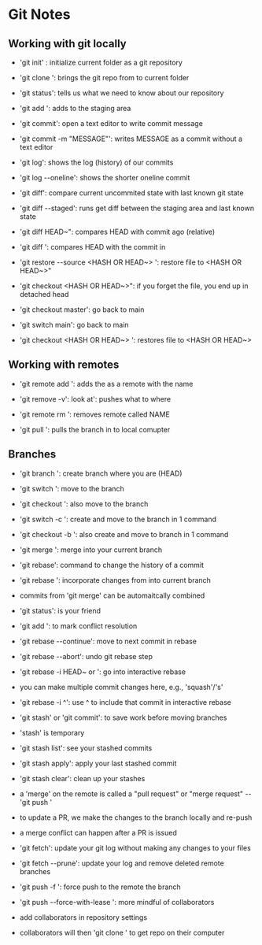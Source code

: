 # Git Notes

## Working with git locally
- 'git init' : initialize current folder as a git repository
- 'git clone <URL>': brings the git repo from <URL> to current folder
- 'git status': tells us what we need to know about our repository

- 'git add <FILE>': adds <FILE> to the staging area
- 'git commit': open a text editor to write commit message
- 'git commit -m "MESSAGE"': writes MESSAGE as a commit without a text editor

- 'git log': shows the log (history) of our commits
- 'git log --oneline': shows the shorter oneline commit

- 'git diff': compare current uncommited state with last known git state
- 'git diff --staged': runs get diff between the staging area and last known state
- 'git diff HEAD~<NUMBER>": compares HEAD with commit <NUMBER> ago (relative)
- 'git diff <HASH>': compares HEAD with the commit in <HASH>

- 'git restore --source <HASH OR HEAD~> <FILE>': restore file to <HASH OR HEAD~>"
- 'git checkout <HASH OR HEAD~>": if you forget the file, you end up in detached head
- 'git checkout master': go back to main
- 'git switch main': go back to main
- 'git checkout <HASH OR HEAD~> <FILE>': restores file to <HASH OR HEAD~>

## Working with remotes

- 'git remote add <NAME> <URL>': adds the <URL> as a remote with the name <NAME>

- 'git remove -v': look at': pushes what to where
- 'git remote rm <NAME>': removes remote called NAME 

- 'git pull <WHERE><WHAT>': pulls the <WHAT> branch in <WHERE> to local comupter


## Branches

- 'git branch <NAME>': create branch <NAME> where you are (HEAD)
- 'git switch <NAME>': move to the branch <NAME>
- 'git checkout <NAME>': also move to the branch <NAME>
- 'git switch -c <NAME>': create and move to the branch <NAME> in 1 command
- 'git checkout -b <NAME>': also create and move to branch <NAME> in 1 command

- 'git merge <BRANCH>': merge <BRANCH> into your current branch
- 'git rebase': command to change the history of a commit
- 'git rebase <BRANCH>': incorporate changes from <BRANCH> into current branch

- commits from 'git merge' can be automaitcally combined

- 'git status': is your friend
- 'git add <FILE>': to mark conflict resolution
- 'git rebase --continue': move to next commit in rebase
- 'git rebase --abort': undo git rebase step

- 'git rebase -i <COMMIT> HEAD~ or <HASH>': go into interactive rebase
- you can make multiple commit changes here, e.g., 'squash'/'s'
- 'git rebase -i <HASH>^': use ^ to include that commit in interactive rebase

- 'git stash' or 'git commit': to save work before moving branches
- 'stash' is temporary
- 'git stash list': see your stashed commits
- 'git stash apply': apply your last stashed commit
- 'git stash clear': clean up your stashes

- a 'merge' on the remote is called a "pull request" or "merge request"
--'git push <WHERE> <WHAT>'
- to update a PR, we make the changes to the branch locally and re-push


- a merge conflict can happen after a PR is issued
- 'git fetch': update your git log without making any changes to your files
- 'git fetch --prune': update your log and remove deleted remote branches

- 'git push -f <WHERE> <WHAT>': force push to the remote <WHERE> the branch <WHAT>
- 'git push --force-with-lease <WHERE> <WHAT>': more mindful of collaborators

- add collaborators in repository settings
- collaborators will then 'git clone <URL>' to get repo on their computer
